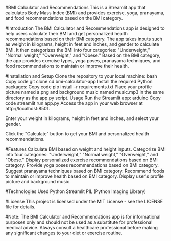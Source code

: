 #BMI Calculator and Recommendations
This is a Streamlit app that calculates Body Mass Index (BMI) and provides exercise, yoga, pranayama, and food recommendations based on the BMI category.

#Introduction
The BMI Calculator and Recommendations app is designed to help users calculate their BMI and get personalized health recommendations based on their BMI category. The app takes inputs such as weight in kilograms, height in feet and inches, and gender to calculate BMI. It then categorizes the BMI into four categories: "Underweight," "Normal weight," "Overweight," and "Obese." Based on the BMI category, the app provides exercise types, yoga poses, pranayama techniques, and food recommendations to maintain or improve their health.

#Installation and Setup
Clone the repository to your local machine:
bash
Copy code
git clone <repository-url>
cd bmi-calculator-app
Install the required Python packages:
Copy code
pip install -r requirements.txt
Place your profile picture named a.png and background music named music.mp3 in the same directory as the app.py script.
Usage
Run the Streamlit app:
arduino
Copy code
streamlit run app.py
Access the app in your web browser at http://localhost:8501.

Enter your weight in kilograms, height in feet and inches, and select your gender.

Click the "Calculate" button to get your BMI and personalized health recommendations.

#Features
Calculate BMI based on weight and height inputs.
Categorize BMI into four categories: "Underweight," "Normal weight," "Overweight," and "Obese."
Display personalized exercise recommendations based on BMI category.
Provide yoga poses recommendations based on BMI category.
Suggest pranayama techniques based on BMI category.
Recommend foods to maintain or improve health based on BMI category.
Display user's profile picture and background music.

#Technologies Used
Python
Streamlit
PIL (Python Imaging Library)


#License
This project is licensed under the MIT License - see the LICENSE file for details.

#Note:
The BMI Calculator and Recommendations app is for informational purposes only and should not be used as a substitute for professional medical advice. Always consult a healthcare professional before making any significant changes to your diet or exercise routine.
